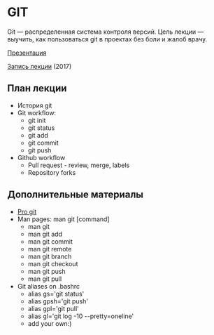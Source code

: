 # GIT

Git — распределенная система контроля версий. Цель лекции — выучить, как пользоваться git в проектах без боли и жалоб врачу.

[Презентация](https://docs.google.com/presentation/d/1cAmk40BEiGWf5FMsFNPty2pBhb1Ej_gF9XeePxLwwCo/edit#slide=id.g2310f0f941_0_32)

[Запись лекции](https://vimeo.com/224310990/1d203eae3c) (2017)

## План лекции

* История git
* Git workflow:
    * git init
    * git status
    * git add 
    * git commit
    * git push
* Github workflow
    * Pull request - review, merge, labels
    * Repository forks

## Дополнительные материалы

* [Pro git](https://git-scm.com/book/en/v2)
* Man pages: man git [command]
    * man git
    * man git add
    * man git commit
    * man git remote
    * man git branch
    * man git checkout
    * man git push
    * man git pull
* Git aliases on .bashrc
    * alias gs='git status'
    * alias gpsh='git push'
    * alias gpl='git pull'
    * alias gl='git log -10 --pretty=oneline'
    * add your own:)


